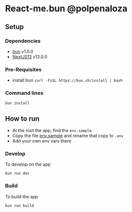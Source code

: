 # React-me.bun @polpenaloza

## Setup

### Dependencies

- [bun](https://bun.sh/docs) v1.0.0
- [NextJS13](https://nextjs.org/docs) v13.0.0

### Pre-Requisites

- install bun `curl -fsSL https://bun.sh/install | bash`

### Command lines

```sh
bun install
```

## How to run

- At the root the app, find the `env.sample`.
- Copy the file [env.sample](./.env.sample) and rename that copy to `.env`
- Add your own env vars there

### Develop

To develop on the app

```
bun run dev
```

### Build

To build the app

```
bun run build
```
